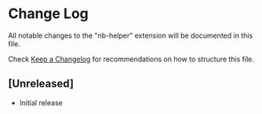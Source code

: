 # Change Log

All notable changes to the "nb-helper" extension will be documented in this file.

Check [Keep a Changelog](http://keepachangelog.com/) for recommendations on how to structure this file.

## [Unreleased]

- Initial release